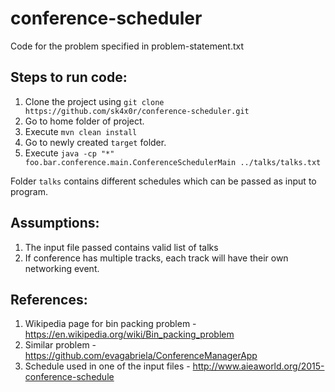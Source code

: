 # conference-scheduler
Code for the problem specified in problem-statement.txt

## Steps to run code:
1. Clone the project using `git clone https://github.com/sk4x0r/conference-scheduler.git`
2. Go to home folder of project.
3. Execute `mvn clean install`
4. Go to newly created `target` folder.
5. Execute `java -cp "*" foo.bar.conference.main.ConferenceSchedulerMain ../talks/talks.txt`

Folder `talks` contains different schedules which can be passed as input to program.

## Assumptions:
1. The input file passed contains valid list of talks
2. If conference has multiple tracks, each track will have their own networking event.

## References:
1. Wikipedia page for bin packing problem - https://en.wikipedia.org/wiki/Bin_packing_problem
2. Similar problem - https://github.com/evagabriela/ConferenceManagerApp
3. Schedule used in one of the input files - http://www.aieaworld.org/2015-conference-schedule
